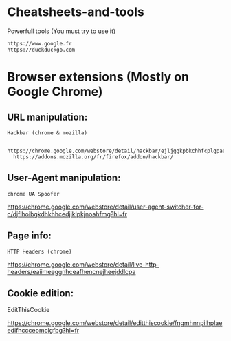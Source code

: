 # Cheatsheets-and-tools

  Powerfull tools (You must try to use it)
  
    https://www.google.fr
    https://duckduckgo.com
    
    
# Browser extensions (Mostly on Google Chrome)
  
## URL manipulation:
  
    Hackbar (chrome & mozilla)
   
      https://chrome.google.com/webstore/detail/hackbar/ejljggkpbkchhfcplgpaegmbfhenekdc
      https://addons.mozilla.org/fr/firefox/addon/hackbar/
  
## User-Agent manipulation:
  
    chrome UA Spoofer
   
   https://chrome.google.com/webstore/detail/user-agent-switcher-for-c/djflhoibgkdhkhhcedjiklpkjnoahfmg?hl=fr
   
## Page info:
  
    HTTP Headers (chrome)
   
   https://chrome.google.com/webstore/detail/live-http-headers/eaiimeeggnhceafhencnejheejddlcpa
   
## Cookie edition:
  
   EditThisCookie
   
   https://chrome.google.com/webstore/detail/editthiscookie/fngmhnnpilhplaeedifhccceomclgfbg?hl=fr
  
